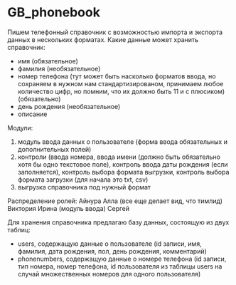 # GB_phonebook
Пишем телефонный справочник с возможностью импорта и экспорта данных в нескольких форматах.
Какие данные может хранить справочник:
 - имя (обязательное)
 - фамилия (необязательное)
 - номер телефона (тут может быть насколько форматов ввода, но сохраняем в нужном нам стандартизированом, 
 принимаем любое количество цифр, но помним, что их должно быть 11 и с плюсиком) (обязательно)
 - день рождения (необязательное)
 - описание 
 
 Модули:
 1. модуль ввода данных о пользователе (форма ввода обязательных и дополнительных полей)
 2. контроли (ввода номера, ввода имени (должно быть обязательно хотя бы одно текстовое поле), контроль ввода даты рождения (если заполняется), контроль выбора формата выгрузки, контроль выбора формата загрузки (для начала это txt, csv)
 3. выгрузка справочника под нужный формат

Распределение ролей:
Айнура 
Алла (все еще делает вид, что тимлид)
Виктория
Ирина (модуль ввода)
Сергей

Для хранения справочника предлагаю базу данных, состоящую из двух таблиц:
 - users, содержащую данные о пользователе (id записи, имя, фамилия, дата рождения, пол, день рождения, комментарий)
 - phonenumbers, содержащую данные о номере телефона (id записи, тип номера, номер телефона, id пользователя из таблицы users на случай множественных номеров для одного пользователя)     
